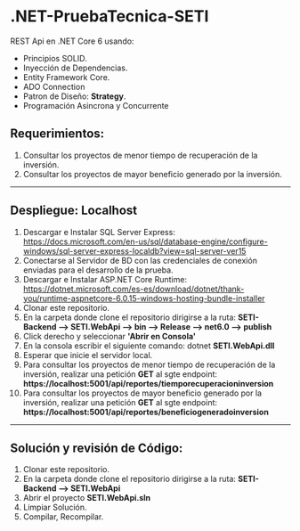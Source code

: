 # .NET-PruebaTecnica-SETI

REST Api en .NET Core 6 usando:

* Principios SOLID.
* Inyección de Dependencias.
* Entity Framework Core.
* ADO Connection
* Patron de Diseño: **Strategy**.
* Programación Asincrona y Concurrente

## Requerimientos:
1. Consultar los proyectos de menor tiempo de recuperación de la inversión.
2. Consultar los proyectos de mayor beneficio generado por la inversión.

-------------------------------------------------------------------------------------------------------------------------------------------------------

## Despliegue: Localhost

1. Descargar e Instalar SQL Server Express: https://docs.microsoft.com/en-us/sql/database-engine/configure-windows/sql-server-express-localdb?view=sql-server-ver15
2. Conectarse al Servidor de BD con las credenciales de conexión enviadas para el desarrollo de la prueba.
3. Descargar e Instalar ASP.NET Core Runtime: https://dotnet.microsoft.com/es-es/download/dotnet/thank-you/runtime-aspnetcore-6.0.15-windows-hosting-bundle-installer
4. Clonar este repositorio.
5. En la carpeta donde clone el repositorio dirigirse a la ruta: **SETI-Backend --> SETI.WebApi --> bin --> Release --> net6.0 --> publish**
6. Click derecho y seleccionar **'Abrir en Consola'**
7. En la consola escribir el siguiente comando: dotnet **SETI.WebApi.dll**
8. Esperar que inicie el servidor local.
9. Para consultar los proyectos de menor tiempo de recuperación de la inversión, realizar una petición **GET** al sgte endpoint: **https://localhost:5001/api/reportes/tiemporecuperacioninversion**
10. Para consultar los proyectos de mayor beneficio generado por la inversión, realizar una petición **GET** al sgte endpoint: **https://localhost:5001/api/reportes/beneficiogeneradoinversion**

-------------------------------------------------------------------------------------------------------------------------------------------------------

## Solución y revisión de Código:

1. Clonar este repositorio.
2. En la carpeta donde clone el repositorio dirigirse a la ruta: **SETI-Backend --> SETI.WebApi**
3. Abrir el proyecto **SETI.WebApi.sln**
4. Limpiar Solución.
5. Compilar, Recompilar.
